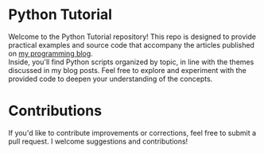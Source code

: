 # Python Tutorial
Welcome to the Python Tutorial repository! This repo is designed to provide practical examples and source code that accompany the articles published on [my programming blog](https://www.throughdev.com/).<br>Inside, you'll find Python scripts organized by topic, in line with the themes discussed in my blog posts. Feel free to explore and experiment with the provided code to deepen your understanding of the concepts.
# Contributions
If you'd like to contribute improvements or corrections, feel free to submit a pull request. I welcome suggestions and contributions!
